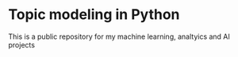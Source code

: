 # Topic modeling in Python
This is a public repository for my machine learning, analtyics and AI projects
